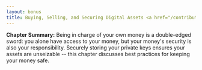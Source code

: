 ```yaml
---
layout: bonus
title: Buying, Selling, and Securing Digital Assets <a href="/contribute"><font color="grey" size="4">(Soliciting Contributions)</font></a>
---
```


<b>Chapter Summary:</b> Being in charge of your own money is a double-edged sword: you alone have access to your money, but your money's security is also your responsibility. Securely storing your private keys ensures your assets are unseizable -- this chapter discusses best practices for keeping your money safe. 